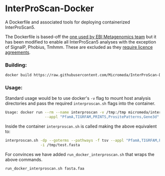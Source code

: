 # InterProScan-Docker
A Dockerfile and associated tools for deploying containerized InterProScan5.

The Dockerfile is based-off the [one used by EBI Metagenomics team](https://github.com/EBI-Metagenomics/InterProScan) 
but it has been modified to enable all InterProScan5 analyses with the exception of SignalP, Phobius, Tmhmm. These are 
excluded as they [require licence agreements](https://github.com/ebi-pf-team/interproscan/wiki/ActivatingLicensedAnalyses).

### Building:

```bash
docker build https://raw.githubusercontent.com/Micromeda/InterProScan-Docker/master/Dockerfile -t micromeda/interproscan-docker
```

### Usage:

Standard usage would be to use docker's ```-v``` flag to mount host analysis directories and pass the required 
```interproscan.sh``` flags into the container.

```bash
Usage: docker run --rm --name interproscan -v /tmp:/tmp micromeda/interproscan-docker -dp --goterms --pathways -f tsv \
                  --appl "PfamA,TIGRFAM,PRINTS,PrositePatterns,Gene3d" -o /tmp/out.ipr -i /tmp/test.fasta
```

Inside the container ```interproscan.sh``` is called making the above equivalent to:

```bash
interproscan.sh -dp --goterms --pathways -f tsv --appl "PfamA,TIGRFAM,PRINTS,PrositePatterns,Gene3d" -o /tmp/out.ipr \
                -i /tmp/test.fasta
```

For convinces we have added ```run_docker_interproscan.sh``` that wraps the above commands.

```bash
run_docker_interproscan.sh fasta.faa
```